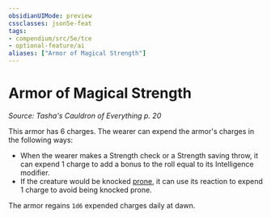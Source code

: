 ```yaml
---
obsidianUIMode: preview
cssclasses: json5e-feat
tags:
- compendium/src/5e/tce
- optional-feature/ai
aliases: ["Armor of Magical Strength"]
---
```

# Armor of Magical Strength
*Source: Tasha's Cauldron of Everything p. 20*  

This armor has 6 charges. The wearer can expend the armor's charges in the following ways:

- When the wearer makes a Strength check or a Strength saving throw, it can expend 1 charge to add a bonus to the roll equal to its Intelligence modifier.  
- If the creature would be knocked [prone](2-Mechanics/CLI/rules/conditions.md#prone), it can use its reaction to expend 1 charge to avoid being knocked prone.  

The armor regains `1d6` expended charges daily at dawn.